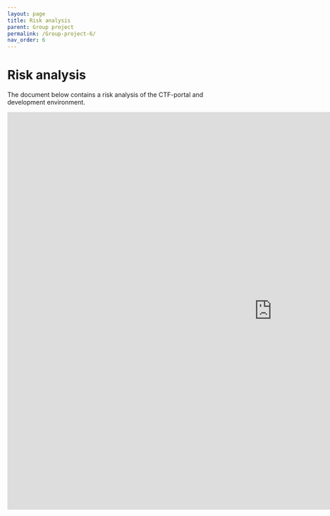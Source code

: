 ```yaml
---
layout: page
title: Risk analysis
parent: Group project
permalink: /Group-project-6/
nav_order: 6
---
```

# Risk analysis
The document below contains a risk analysis of the CTF-portal and development environment.


<embed src="https://docs.google.com/spreadsheets/d/1no42Dtd9aBepI1JE6HMS49x2FGNFu6u0/edit?usp=sharing&ouid=116373321855516977371&rtpof=true&sd=true" width="1200" height="900">
